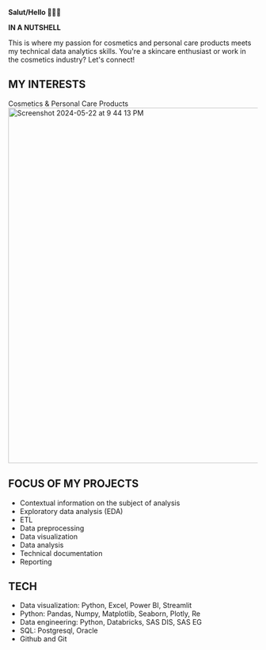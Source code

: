 **Salut/Hello 🙋🏽‍♀️**
<br>

**IN A NUTSHELL**
<br>

This is where my passion for cosmetics and personal care products meets my technical data analytics skills.
You're a skincare enthusiast or work in the cosmetics industry? Let's connect!


## MY INTERESTS
Cosmetics & Personal Care Products
<br>
<img width="719" alt="Screenshot 2024-05-22 at 9 44 13 PM" src="https://github.com/DOCUVESTA/docuvesta/assets/164587076/7d39475a-f431-46f5-bf42-bc642559801e">

## FOCUS OF MY PROJECTS
- Contextual information on the subject of analysis
- Exploratory data analysis (EDA)
- ETL
- Data preprocessing
- Data visualization
- Data analysis
- Technical documentation
- Reporting

## TECH 
- Data visualization: Python, Excel, Power BI, Streamlit
- Python: Pandas, Numpy, Matplotlib, Seaborn, Plotly, Re
- Data engineering: Python, Databricks, SAS DIS, SAS EG
- SQL: Postgresql, Oracle
- Github and Git

